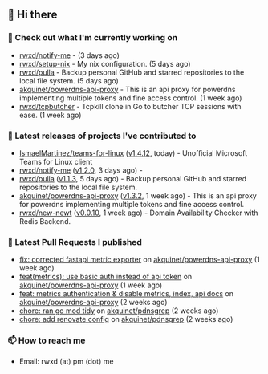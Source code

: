 ## 👋 Hi there

### 👷 Check out what I'm currently working on


- [rwxd/notify-me](https://github.com/rwxd/notify-me) -  (3 days ago)
- [rwxd/setup-nix](https://github.com/rwxd/setup-nix) - My nix configuration. (5 days ago)
- [rwxd/pulla](https://github.com/rwxd/pulla) - Backup personal GitHub and starred repositories to the local file system. (5 days ago)
- [akquinet/powerdns-api-proxy](https://github.com/akquinet/powerdns-api-proxy) - This is an api proxy for powerdns implementing multiple tokens and fine access control. (1 week ago)
- [rwxd/tcpbutcher](https://github.com/rwxd/tcpbutcher) - Tcpkill clone in Go to butcher TCP sessions with ease. (1 week ago)

### 🔭 Latest releases of projects I've contributed to


- [IsmaelMartinez/teams-for-linux](https://github.com/IsmaelMartinez/teams-for-linux) ([v1.4.12](https://github.com/IsmaelMartinez/teams-for-linux/releases/tag/v1.4.12), today) - Unofficial Microsoft Teams for Linux client
- [rwxd/notify-me](https://github.com/rwxd/notify-me) ([v1.2.0](https://github.com/rwxd/notify-me/releases/tag/v1.2.0), 3 days ago) - 
- [rwxd/pulla](https://github.com/rwxd/pulla) ([v1.1.3](https://github.com/rwxd/pulla/releases/tag/v1.1.3), 5 days ago) - Backup personal GitHub and starred repositories to the local file system.
- [akquinet/powerdns-api-proxy](https://github.com/akquinet/powerdns-api-proxy) ([v1.3.2](https://github.com/akquinet/powerdns-api-proxy/releases/tag/v1.3.2), 1 week ago) - This is an api proxy for powerdns implementing multiple tokens and fine access control.
- [rwxd/new-newt](https://github.com/rwxd/new-newt) ([v0.0.10](https://github.com/rwxd/new-newt/releases/tag/v0.0.10), 1 week ago) - Domain Availability Checker with Redis Backend.

### 🔨 Latest Pull Requests I published


- [fix: corrected fastapi metric exporter](https://github.com/akquinet/powerdns-api-proxy/pull/37) on [akquinet/powerdns-api-proxy](https://github.com/akquinet/powerdns-api-proxy) (1 week ago)
- [feat(metrics): use basic auth instead of api token](https://github.com/akquinet/powerdns-api-proxy/pull/36) on [akquinet/powerdns-api-proxy](https://github.com/akquinet/powerdns-api-proxy) (1 week ago)
- [feat: metrics authentication &amp; disable metrics, index, api docs](https://github.com/akquinet/powerdns-api-proxy/pull/34) on [akquinet/powerdns-api-proxy](https://github.com/akquinet/powerdns-api-proxy) (2 weeks ago)
- [chore: ran go mod tidy](https://github.com/akquinet/pdnsgrep/pull/11) on [akquinet/pdnsgrep](https://github.com/akquinet/pdnsgrep) (2 weeks ago)
- [chore: add renovate config](https://github.com/akquinet/pdnsgrep/pull/4) on [akquinet/pdnsgrep](https://github.com/akquinet/pdnsgrep) (2 weeks ago)

### 📫 How to reach me

- Email: rwxd (at) pm (dot) me
